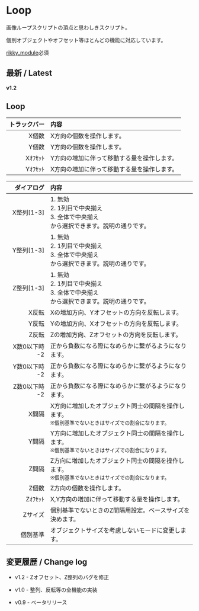 
# Loop

画像ループスクリプトの頂点と思わしきスクリプト。

個別オブジェクトやオフセット等ほとんどの機能に対応しています。

[rikky_module](https://hazumurhythm.com/wev/amazon/?script=rikkymodulea2Z)必須


## 最新 / Latest

**v1.2**


## Loop

| トラックバー | 内容 |
| -: | :- |
| X個数 | X方向の個数を操作します。 |
| Y個数 | Y方向の個数を操作します。 |
| Xｵﾌｾｯﾄ | Y方向の増加に伴って移動する量を操作します。 |
| Yｵﾌｾｯﾄ | X方向の増加に伴って移動する量を操作します。 |

| ダイアログ | 内容 |
| -----------: | :- |
| X整列[1-3] | 1. 無効<br>2. 1列目で中央揃え<br>3. 全体で中央揃え<br>から選択できます。説明の通りです。 |
| Y整列[1-3] | 1. 無効<br>2. 1列目で中央揃え<br>3. 全体で中央揃え<br>から選択できます。説明の通りです。 |
| Z整列[1-3] | 1. 無効<br>2. 1列目で中央揃え<br>3. 全体で中央揃え<br>から選択できます。説明の通りです。 |
| X反転 | Xの増加方向、Yオフセットの方向を反転します。 |
| Y反転 | Yの増加方向、Xオフセットの方向を反転します。 |
| Z反転 | Zの増加方向、Zオフセットの方向を反転します。 |
| X数0以下時 -2 | 正から負数になる際になめらかに繋がるようになります。 |
| Y数0以下時 -2 | 正から負数になる際になめらかに繋がるようになります。 |
| Z数0以下時 -2 | 正から負数になる際になめらかに繋がるようになります。 |
| X間隔 | X方向に増加したオブジェクト同士の間隔を操作します。<br>`※個別基準でないときはサイズでの割合になります。` |
| Y間隔 | Y方向に増加したオブジェクト同士の間隔を操作します。<br>`※個別基準でないときはサイズでの割合になります。` |
| Z間隔 | Z方向に増加したオブジェクト同士の間隔を操作します。<br>`※個別基準でないときはサイズでの割合になります。` |
| Z個数 | Z方向の個数を操作します。 |
| Zｵﾌｾｯﾄ | X,Y方向の増加に伴って移動する量を操作します。 |
| Zサイズ | 個別基準でないときのZ間隔用設定。ベースサイズを決めます。 |
| 個別基準 | オブジェクトサイズを考慮しないモードに変更します。 |



## 変更履歴 / Change log

- v1.2 - Zオフセット、Z整列のバグを修正

- v1.0 - 整列、反転等の全機能の実装

- v0.9 - ベータリリース
